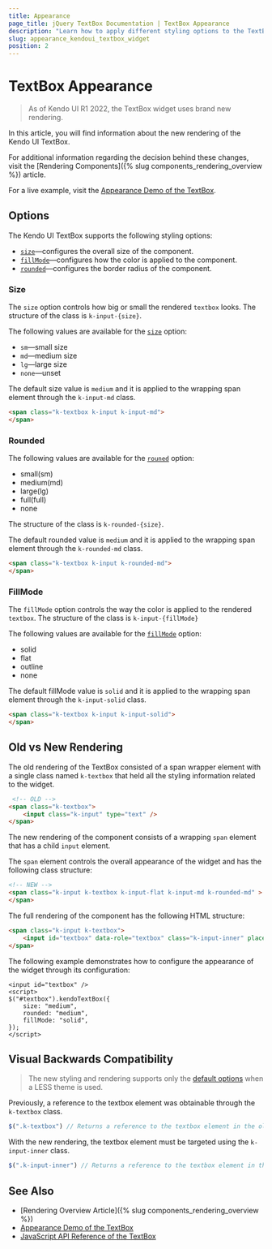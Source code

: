 ```yaml
---
title: Appearance
page_title: jQuery TextBox Documentation | TextBox Appearance
description: "Learn how to apply different styling options to the TextBox widget."
slug: appearance_kendoui_textbox_widget
position: 2
---
```


# TextBox Appearance

> As of Kendo UI R1 2022, the TextBox widget uses brand new rendering.

In this article, you will find information about the new rendering of the Kendo UI TextBox.

For additional information regarding the decision behind these changes, visit the [Rendering Components]({% slug components_rendering_overview %}) article.

For a live example, visit the [Appearance Demo of the TextBox](https://demos.telerik.com/kendo-ui/textbox/appearance).

## Options

The Kendo UI TextBox supports the following styling options:

- [`size`](#size)—configures the overall size of the component.
- [`fillMode`](#fillmode)—configures how the color is applied to the component.
- [`rounded`](#rounded)—configures the border radius of the component.

### Size

The `size` option controls how big or small the rendered `textbox` looks. The structure of the class is `k-input-{size}`.

The following values are available for the [`size`](/api/javascript/ui/textbox/configuration/size) option:

- `sm`—small size
- `md`—medium size
- `lg`—large size
- `none`—unset

The default size value is `medium` and it is applied to the wrapping span element through the `k-input-md` class.

```html
<span class="k-textbox k-input k-input-md">
</span>
```

### Rounded

The following values are available for the [`rouned`](/api/javascript/ui/textbox/configuration/rounded) option:

- small(sm)
- medium(md)
- large(lg)
- full(full)
- none

The structure of the class is `k-rounded-{size}`.

The default rounded value is `medium` and it is applied to the wrapping span element through the `k-rounded-md` class.

```html
<span class="k-textbox k-input k-rounded-md">
</span>
```

### FillMode

The `fillMode` option controls the way the color is applied to the rendered `textbox`. The structure of the class is `k-input-{fillMode}`

The following values are available for the [`fillMode`](/api/javascript/ui/textbox/configuration/fillmode) option:

- solid
- flat
- outline
- none

The default fillMode value is `solid` and it is applied to the wrapping span element through the `k-input-solid` class.

```html
<span class="k-textbox k-input k-input-solid">
</span>
```

## Old vs New Rendering

The old rendering of the TextBox consisted of a span wrapper element with a single class named `k-textbox` that held all the styling information related to the widget. 

```html
 <!-- OLD -->
<span class="k-textbox">
    <input class="k-input" type="text" />
</span>
```

The new rendering of the component consists of a wrapping `span` element that has a child `input` element.

The `span` element controls the overall appearance of the widget and has the following class structure:

```html
<!-- NEW -->
<span class="k-input k-textbox k-input-flat k-input-md k-rounded-md" >
</span>
```

The full rendering of the component has the following HTML structure:

```html
<span class="k-input k-textbox">
    <input id="textbox" data-role="textbox" class="k-input-inner" placeholder="Name">
</span>
```

The following example demonstrates how to configure the appearance of the widget through its configuration:

```dojo
<input id="textbox" />
<script>
$("#textbox").kendoTextBox({
    size: "medium",
    rounded: "medium",
    fillMode: "solid",
});
</script>
```

## Visual Backwards Compatibility

> The new styling and rendering supports only the [default options](#options) when a LESS theme is used.

Previously, a reference to the textbox element was obtainable through the `k-textbox` class.

```javascript
$(".k-textbox") // Returns a reference to the textbox element in the old rendering.
```

With the new rendering, the textbox element must be targeted using the `k-input-inner` class.

```javascript
$(".k-input-inner") // Returns a reference to the textbox element in the new rendering.
```

## See Also

* [Rendering Overview Article]({% slug components_rendering_overview %})
* [Appearance Demo of the TextBox](https://demos.telerik.com/kendo-ui/textbox/аppearance)
* [JavaScript API Reference of the TextBox](/api/javascript/ui/textbox)
